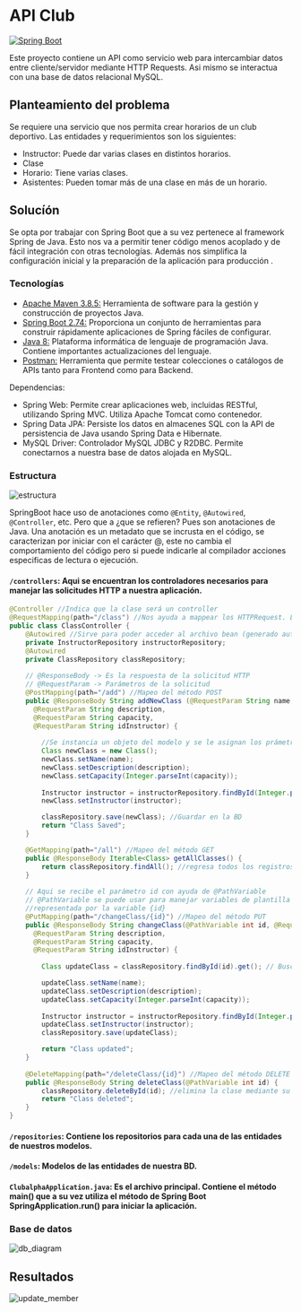 # API Club

[![Spring Boot](https://img.shields.io/badge/SpringBoot-v2.74-success?style=for-the-badge&logo=springboot)](https://spring.io/)

Este proyecto contiene un API como servicio web para intercambiar datos entre cliente/servidor mediante HTTP Requests. Asi mismo se interactua con una base de datos relacional MySQL.

## Planteamiento del problema

Se requiere una servicio que nos permita crear horarios de un club deportivo. Las entidades y requerimientos son los siguientes:
- Instructor: Puede dar varias clases en distintos horarios.
- Clase
- Horario: Tiene varias clases.
- Asistentes: Pueden tomar más de una clase en más de un horario.

## Solucíón

Se opta por trabajar con Spring Boot que a su vez pertenece al framework Spring de Java. Esto nos va a permitir tener código menos acoplado y de fácil integración con otras tecnologías. Además nos simplifica la configuración inicial y la preparación de la aplicación para producción .

### Tecnologías
 
- [Apache Maven 3.8.5:](https://maven.apache.org/) Herramienta de software para la gestión y construcción de proyectos Java.
- [Spring Boot 2.74:](https://spring.io/) Proporciona un conjunto de herramientas para construir rápidamente aplicaciones de Spring fáciles de configurar.
- [Java 8:](https://www.java.com/es/) Plataforma informática de lenguaje de programación Java. Contiene importantes actualizaciones del lenguaje.
- [Postman:](https://www.postman.com/) Herramienta que permite testear colecciones o catálogos de APIs tanto para Frontend como para Backend.

Dependencias:

- Spring Web: Permite crear aplicaciones web, incluidas RESTful, utilizando Spring MVC. Utiliza Apache Tomcat como contenedor.
- Spring Data JPA: Persiste los datos en almacenes SQL con la API de persistencia de Java usando Spring Data e Hibernate.
- MySQL Driver: Controlador MySQL JDBC y R2DBC. Permite conectarnos a nuestra base de datos alojada en MySQL.

### Estructura
![estructura](https://user-images.githubusercontent.com/61515833/193315686-d6f37b9f-1c24-46ca-9403-3464ccda491e.png)

SpringBoot hace uso de anotaciones como `@Entity`, `@Autowired`, `@Controller`, etc. Pero que a ¿que se refieren? Pues son anotaciones de Java. Una anotación es un metadato que se incrusta en el código, se caracterizan por iniciar con el carácter @, este no cambia el comportamiento del código pero si puede indicarle al compilador acciones especificas de lectura o ejecución.

#### `/controllers`: Aqui se encuentran los controladores necesarios para manejar las solicitudes HTTP a nuestra aplicación.
```java
@Controller //Indica que la clase será un controller
@RequestMapping(path="/class") //Nos ayuda a mappear los HTTPRequest. Las URL inician con /class/ para POST, GET, PUT, DELETE 
public class ClassController {
    @Autowired //Sirve para poder acceder al archivo bean (generado automáicamente por spring) y manejar los datos (operaciones CRUD)
    private InstructorRepository instructorRepository;
    @Autowired 
    private ClassRepository classRepository;
    
    // @ResponseBody -> Es la respuesta de la solicitud HTTP 
    // @RequestParam -> Parámetros de la solicitud
    @PostMapping(path="/add") //Mapeo del método POST
    public @ResponseBody String addNewClass (@RequestParam String name,
      @RequestParam String description,
      @RequestParam String capacity,
      @RequestParam String idInstructor) {
      
        //Se instancia un objeto del modelo y se le asignan los prámetros recibidos para la inserción en la BD
        Class newClass = new Class(); 
        newClass.setName(name);
        newClass.setDescription(description);
        newClass.setCapacity(Integer.parseInt(capacity));
        
        Instructor instructor = instructorRepository.findById(Integer.parseInt(idInstructor)).get();
        newClass.setInstructor(instructor);

        classRepository.save(newClass); //Guardar en la BD
        return "Class Saved";
    }

    @GetMapping(path="/all") //Mapeo del método GET
    public @ResponseBody Iterable<Class> getAllClasses() {
        return classRepository.findAll(); //regresa todos los registros existentes en la tabla Class
    }
    
    // Aqui se recibe el parámetro id con ayuda de @PathVariable
    // @PathVariable se puede usar para manejar variables de plantilla en el mapeo de URI; extrae la parte con plantilla del URI, 
    //representada por la variable {id}
    @PutMapping(path="/changeClass/{id}") //Mapeo del método PUT
    public @ResponseBody String changeClass(@PathVariable int id, @RequestParam String name,
      @RequestParam String description,
      @RequestParam String capacity,
      @RequestParam String idInstructor) {
        
        Class updateClass = classRepository.findById(id).get(); // Buscamos el registro para actualizar sus datos     

        updateClass.setName(name);
        updateClass.setDescription(description);
        updateClass.setCapacity(Integer.parseInt(capacity));
       
        Instructor instructor = instructorRepository.findById(Integer.parseInt(idInstructor)).get();
        updateClass.setInstructor(instructor);
        classRepository.save(updateClass);

        return "Class updated";
    }
    
    @DeleteMapping(path="/deleteClass/{id}") //Mapeo del método DELETE
    public @ResponseBody String deleteClass(@PathVariable int id) {
        classRepository.deleteById(id); //elimina la clase mediante su id
        return "Class deleted";
    }
}

```

#### `/repositories`: Contiene los repositorios para cada una de las entidades de nuestros modelos.
#### `/models`: Modelos de las entidades de nuestra BD.
#### `ClubalphaApplication.java`: Es el archivo principal. Contiene el método main() que a su vez utiliza el método de Spring Boot SpringApplication.run() para iniciar la aplicación.

### Base de datos

![db_diagram](https://user-images.githubusercontent.com/61515833/193292873-8d7e46f8-49a9-4f07-baaf-a0fb2f542e57.png)

## Resultados

![update_member](https://user-images.githubusercontent.com/61515833/193293626-f4f96d08-39e9-40bc-bdb1-46f807e05012.gif)
